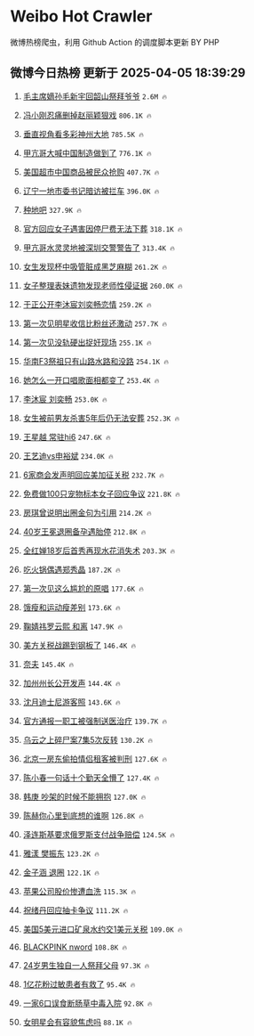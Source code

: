# Weibo Hot Crawler 



微博热榜爬虫，利用 Github Action 的调度脚本更新 BY PHP 


## 微博今日热榜 更新于 2025-04-05 18:39:29 
1. [毛主席嫡孙毛新宇回韶山祭拜爷爷](https://s.weibo.com/weibo?q=%23%E6%AF%9B%E4%B8%BB%E5%B8%AD%E5%AB%A1%E5%AD%99%E6%AF%9B%E6%96%B0%E5%AE%87%E5%9B%9E%E9%9F%B6%E5%B1%B1%E7%A5%AD%E6%8B%9C%E7%88%B7%E7%88%B7%23&t=31&band_rank=1&Refer=top) `2.6M 🔥` 

1. [冯小刚忍痛删掉赵丽颖狠戏](https://s.weibo.com/weibo?q=%23%E5%86%AF%E5%B0%8F%E5%88%9A%E5%BF%8D%E7%97%9B%E5%88%A0%E6%8E%89%E8%B5%B5%E4%B8%BD%E9%A2%96%E7%8B%A0%E6%88%8F%23&t=31&band_rank=2&Refer=top) `806.1K 🔥` 

1. [垂直视角看多彩神州大地](https://s.weibo.com/weibo?q=%23%E5%9E%82%E7%9B%B4%E8%A7%86%E8%A7%92%E7%9C%8B%E5%A4%9A%E5%BD%A9%E7%A5%9E%E5%B7%9E%E5%A4%A7%E5%9C%B0%23&t=31&band_rank=3&Refer=top) `785.5K 🔥` 

1. [甲亢哥大喊中国制造做到了](https://s.weibo.com/weibo?q=%23%E7%94%B2%E4%BA%A2%E5%93%A5%E5%A4%A7%E5%96%8A%E4%B8%AD%E5%9B%BD%E5%88%B6%E9%80%A0%E5%81%9A%E5%88%B0%E4%BA%86%23&t=31&band_rank=4&Refer=top) `776.1K 🔥` 

1. [美国超市中国商品被民众抢购](https://s.weibo.com/weibo?q=%23%E7%BE%8E%E5%9B%BD%E8%B6%85%E5%B8%82%E4%B8%AD%E5%9B%BD%E5%95%86%E5%93%81%E8%A2%AB%E6%B0%91%E4%BC%97%E6%8A%A2%E8%B4%AD%23&t=31&band_rank=5&Refer=top) `407.7K 🔥` 

1. [辽宁一地市委书记暗访被拦车](https://s.weibo.com/weibo?q=%23%E8%BE%BD%E5%AE%81%E4%B8%80%E5%9C%B0%E5%B8%82%E5%A7%94%E4%B9%A6%E8%AE%B0%E6%9A%97%E8%AE%BF%E8%A2%AB%E6%8B%A6%E8%BD%A6%23&t=31&band_rank=6&Refer=top) `396.0K 🔥` 

1. [种地吧](https://s.weibo.com/weibo?q=%E7%A7%8D%E5%9C%B0%E5%90%A7&t=31&band_rank=7&Refer=top) `327.9K 🔥` 

1. [官方回应女子遇害因停尸费无法下葬](https://s.weibo.com/weibo?q=%23%E5%AE%98%E6%96%B9%E5%9B%9E%E5%BA%94%E5%A5%B3%E5%AD%90%E9%81%87%E5%AE%B3%E5%9B%A0%E5%81%9C%E5%B0%B8%E8%B4%B9%E6%97%A0%E6%B3%95%E4%B8%8B%E8%91%AC%23&t=31&band_rank=8&Refer=top) `318.1K 🔥` 

1. [甲亢哥水灵灵地被深圳交警警告了](https://s.weibo.com/weibo?q=%23%E7%94%B2%E4%BA%A2%E5%93%A5%E6%B0%B4%E7%81%B5%E7%81%B5%E5%9C%B0%E8%A2%AB%E6%B7%B1%E5%9C%B3%E4%BA%A4%E8%AD%A6%E8%AD%A6%E5%91%8A%E4%BA%86%23&t=31&band_rank=9&Refer=top) `313.4K 🔥` 

1. [女生发现杯中吸管脏成黑芝麻糊](https://s.weibo.com/weibo?q=%23%E5%A5%B3%E7%94%9F%E5%8F%91%E7%8E%B0%E6%9D%AF%E4%B8%AD%E5%90%B8%E7%AE%A1%E8%84%8F%E6%88%90%E9%BB%91%E8%8A%9D%E9%BA%BB%E7%B3%8A%23&t=31&band_rank=10&Refer=top) `261.2K 🔥` 

1. [女子整理表妹遗物发现老师性侵证据](https://s.weibo.com/weibo?q=%23%E5%A5%B3%E5%AD%90%E6%95%B4%E7%90%86%E8%A1%A8%E5%A6%B9%E9%81%97%E7%89%A9%E5%8F%91%E7%8E%B0%E8%80%81%E5%B8%88%E6%80%A7%E4%BE%B5%E8%AF%81%E6%8D%AE%23&t=31&band_rank=11&Refer=top) `260.0K 🔥` 

1. [于正公开李沐宸刘奕畅恋情](https://s.weibo.com/weibo?q=%23%E4%BA%8E%E6%AD%A3%E5%85%AC%E5%BC%80%E6%9D%8E%E6%B2%90%E5%AE%B8%E5%88%98%E5%A5%95%E7%95%85%E6%81%8B%E6%83%85%23&t=31&band_rank=12&Refer=top) `259.2K 🔥` 

1. [第一次见明星收信比粉丝还激动](https://s.weibo.com/weibo?q=%E7%AC%AC%E4%B8%80%E6%AC%A1%E8%A7%81%E6%98%8E%E6%98%9F%E6%94%B6%E4%BF%A1%E6%AF%94%E7%B2%89%E4%B8%9D%E8%BF%98%E6%BF%80%E5%8A%A8&t=31&band_rank=13&Refer=top) `257.7K 🔥` 

1. [第一次见没轨硬出捉奸现场](https://s.weibo.com/weibo?q=%E7%AC%AC%E4%B8%80%E6%AC%A1%E8%A7%81%E6%B2%A1%E8%BD%A8%E7%A1%AC%E5%87%BA%E6%8D%89%E5%A5%B8%E7%8E%B0%E5%9C%BA&t=31&band_rank=14&Refer=top) `255.1K 🔥` 

1. [华南F3祭祖只有山路水路和没路](https://s.weibo.com/weibo?q=%23%E5%8D%8E%E5%8D%97F3%E7%A5%AD%E7%A5%96%E5%8F%AA%E6%9C%89%E5%B1%B1%E8%B7%AF%E6%B0%B4%E8%B7%AF%E5%92%8C%E6%B2%A1%E8%B7%AF%23&t=31&band_rank=15&Refer=top) `254.1K 🔥` 

1. [她怎么一开口唱歌面相都变了](https://s.weibo.com/weibo?q=%E5%A5%B9%E6%80%8E%E4%B9%88%E4%B8%80%E5%BC%80%E5%8F%A3%E5%94%B1%E6%AD%8C%E9%9D%A2%E7%9B%B8%E9%83%BD%E5%8F%98%E4%BA%86&t=31&band_rank=16&Refer=top) `253.4K 🔥` 

1. [李沐宸 刘奕畅](https://s.weibo.com/weibo?q=%E6%9D%8E%E6%B2%90%E5%AE%B8%20%E5%88%98%E5%A5%95%E7%95%85&t=31&band_rank=17&Refer=top) `253.0K 🔥` 

1. [女生被前男友杀害5年后仍无法安葬](https://s.weibo.com/weibo?q=%23%E5%A5%B3%E7%94%9F%E8%A2%AB%E5%89%8D%E7%94%B7%E5%8F%8B%E6%9D%80%E5%AE%B35%E5%B9%B4%E5%90%8E%E4%BB%8D%E6%97%A0%E6%B3%95%E5%AE%89%E8%91%AC%23&t=31&band_rank=18&Refer=top) `252.3K 🔥` 

1. [王星越 常驻hi6](https://s.weibo.com/weibo?q=%E7%8E%8B%E6%98%9F%E8%B6%8A%20%E5%B8%B8%E9%A9%BBhi6&t=31&band_rank=19&Refer=top) `247.6K 🔥` 

1. [王艺迪vs申裕斌](https://s.weibo.com/weibo?q=%23%E7%8E%8B%E8%89%BA%E8%BF%AAvs%E7%94%B3%E8%A3%95%E6%96%8C%23&t=31&band_rank=20&Refer=top) `234.0K 🔥` 

1. [6家商会发声明回应美加征关税](https://s.weibo.com/weibo?q=%236%E5%AE%B6%E5%95%86%E4%BC%9A%E5%8F%91%E5%A3%B0%E6%98%8E%E5%9B%9E%E5%BA%94%E7%BE%8E%E5%8A%A0%E5%BE%81%E5%85%B3%E7%A8%8E%23&t=31&band_rank=21&Refer=top) `232.7K 🔥` 

1. [免费做100只宠物标本女子回应争议](https://s.weibo.com/weibo?q=%23%E5%85%8D%E8%B4%B9%E5%81%9A100%E5%8F%AA%E5%AE%A0%E7%89%A9%E6%A0%87%E6%9C%AC%E5%A5%B3%E5%AD%90%E5%9B%9E%E5%BA%94%E4%BA%89%E8%AE%AE%23&t=31&band_rank=22&Refer=top) `221.8K 🔥` 

1. [房琪曾说明出圈金句为引用](https://s.weibo.com/weibo?q=%23%E6%88%BF%E7%90%AA%E6%9B%BE%E8%AF%B4%E6%98%8E%E5%87%BA%E5%9C%88%E9%87%91%E5%8F%A5%E4%B8%BA%E5%BC%95%E7%94%A8%23&t=31&band_rank=23&Refer=top) `214.2K 🔥` 

1. [40岁王冕退圈备孕遇胎停](https://s.weibo.com/weibo?q=%2340%E5%B2%81%E7%8E%8B%E5%86%95%E9%80%80%E5%9C%88%E5%A4%87%E5%AD%95%E9%81%87%E8%83%8E%E5%81%9C%23&t=31&band_rank=24&Refer=top) `212.8K 🔥` 

1. [全红婵18岁后首秀再现水花消失术](https://s.weibo.com/weibo?q=%23%E5%85%A8%E7%BA%A2%E5%A9%B518%E5%B2%81%E5%90%8E%E9%A6%96%E7%A7%80%E5%86%8D%E7%8E%B0%E6%B0%B4%E8%8A%B1%E6%B6%88%E5%A4%B1%E6%9C%AF%23&t=31&band_rank=25&Refer=top) `203.3K 🔥` 

1. [吃火锅偶遇郑秀晶](https://s.weibo.com/weibo?q=%23%E5%90%83%E7%81%AB%E9%94%85%E5%81%B6%E9%81%87%E9%83%91%E7%A7%80%E6%99%B6%23&t=31&band_rank=26&Refer=top) `187.2K 🔥` 

1. [第一次见这么尴尬的原唱](https://s.weibo.com/weibo?q=%E7%AC%AC%E4%B8%80%E6%AC%A1%E8%A7%81%E8%BF%99%E4%B9%88%E5%B0%B4%E5%B0%AC%E7%9A%84%E5%8E%9F%E5%94%B1&t=31&band_rank=27&Refer=top) `177.6K 🔥` 

1. [饿瘦和运动瘦差别](https://s.weibo.com/weibo?q=%E9%A5%BF%E7%98%A6%E5%92%8C%E8%BF%90%E5%8A%A8%E7%98%A6%E5%B7%AE%E5%88%AB&t=31&band_rank=28&Refer=top) `173.6K 🔥` 

1. [鞠婧祎罗云熙 和离](https://s.weibo.com/weibo?q=%E9%9E%A0%E5%A9%A7%E7%A5%8E%E7%BD%97%E4%BA%91%E7%86%99%20%E5%92%8C%E7%A6%BB&t=31&band_rank=29&Refer=top) `147.9K 🔥` 

1. [美方关税战踢到钢板了](https://s.weibo.com/weibo?q=%23%E7%BE%8E%E6%96%B9%E5%85%B3%E7%A8%8E%E6%88%98%E8%B8%A2%E5%88%B0%E9%92%A2%E6%9D%BF%E4%BA%86%23&t=31&band_rank=30&Refer=top) `146.4K 🔥` 

1. [奈夫](https://s.weibo.com/weibo?q=%E5%A5%88%E5%A4%AB&t=31&band_rank=31&Refer=top) `145.4K 🔥` 

1. [加州州长公开发声](https://s.weibo.com/weibo?q=%23%E5%8A%A0%E5%B7%9E%E5%B7%9E%E9%95%BF%E5%85%AC%E5%BC%80%E5%8F%91%E5%A3%B0%23&t=31&band_rank=32&Refer=top) `144.4K 🔥` 

1. [沈月迪士尼游客照](https://s.weibo.com/weibo?q=%23%E6%B2%88%E6%9C%88%E8%BF%AA%E5%A3%AB%E5%B0%BC%E6%B8%B8%E5%AE%A2%E7%85%A7%23&t=31&band_rank=33&Refer=top) `143.6K 🔥` 

1. [官方通报一职工被强制送医治疗](https://s.weibo.com/weibo?q=%23%E5%AE%98%E6%96%B9%E9%80%9A%E6%8A%A5%E4%B8%80%E8%81%8C%E5%B7%A5%E8%A2%AB%E5%BC%BA%E5%88%B6%E9%80%81%E5%8C%BB%E6%B2%BB%E7%96%97%23&t=31&band_rank=34&Refer=top) `139.7K 🔥` 

1. [乌云之上碎尸案7集5次反转](https://s.weibo.com/weibo?q=%E4%B9%8C%E4%BA%91%E4%B9%8B%E4%B8%8A%E7%A2%8E%E5%B0%B8%E6%A1%887%E9%9B%865%E6%AC%A1%E5%8F%8D%E8%BD%AC&t=31&band_rank=35&Refer=top) `130.2K 🔥` 

1. [北京一房东偷拍情侣租客被判刑](https://s.weibo.com/weibo?q=%23%E5%8C%97%E4%BA%AC%E4%B8%80%E6%88%BF%E4%B8%9C%E5%81%B7%E6%8B%8D%E6%83%85%E4%BE%A3%E7%A7%9F%E5%AE%A2%E8%A2%AB%E5%88%A4%E5%88%91%23&t=31&band_rank=36&Refer=top) `127.6K 🔥` 

1. [陈小春一句话十个勤天全懵了](https://s.weibo.com/weibo?q=%E9%99%88%E5%B0%8F%E6%98%A5%E4%B8%80%E5%8F%A5%E8%AF%9D%E5%8D%81%E4%B8%AA%E5%8B%A4%E5%A4%A9%E5%85%A8%E6%87%B5%E4%BA%86&t=31&band_rank=37&Refer=top) `127.4K 🔥` 

1. [韩庚 吵架的时候不能拥抱](https://s.weibo.com/weibo?q=%E9%9F%A9%E5%BA%9A%20%E5%90%B5%E6%9E%B6%E7%9A%84%E6%97%B6%E5%80%99%E4%B8%8D%E8%83%BD%E6%8B%A5%E6%8A%B1&t=31&band_rank=38&Refer=top) `127.0K 🔥` 

1. [陈赫你心里到底想的谁啊](https://s.weibo.com/weibo?q=%E9%99%88%E8%B5%AB%E4%BD%A0%E5%BF%83%E9%87%8C%E5%88%B0%E5%BA%95%E6%83%B3%E7%9A%84%E8%B0%81%E5%95%8A&t=31&band_rank=39&Refer=top) `126.8K 🔥` 

1. [泽连斯基要求俄罗斯支付战争赔偿](https://s.weibo.com/weibo?q=%E6%B3%BD%E8%BF%9E%E6%96%AF%E5%9F%BA%E8%A6%81%E6%B1%82%E4%BF%84%E7%BD%97%E6%96%AF%E6%94%AF%E4%BB%98%E6%88%98%E4%BA%89%E8%B5%94%E5%81%BF&t=31&band_rank=40&Refer=top) `124.5K 🔥` 

1. [雅漾 樊振东](https://s.weibo.com/weibo?q=%E9%9B%85%E6%BC%BE%20%E6%A8%8A%E6%8C%AF%E4%B8%9C&t=31&band_rank=41&Refer=top) `123.2K 🔥` 

1. [金子涵 退圈](https://s.weibo.com/weibo?q=%E9%87%91%E5%AD%90%E6%B6%B5%20%E9%80%80%E5%9C%88&t=31&band_rank=42&Refer=top) `122.1K 🔥` 

1. [苹果公司股价惨遭血洗](https://s.weibo.com/weibo?q=%23%E8%8B%B9%E6%9E%9C%E5%85%AC%E5%8F%B8%E8%82%A1%E4%BB%B7%E6%83%A8%E9%81%AD%E8%A1%80%E6%B4%97%23&t=31&band_rank=43&Refer=top) `115.3K 🔥` 

1. [祝绪丹回应抽卡争议](https://s.weibo.com/weibo?q=%23%E7%A5%9D%E7%BB%AA%E4%B8%B9%E5%9B%9E%E5%BA%94%E6%8A%BD%E5%8D%A1%E4%BA%89%E8%AE%AE%23&t=31&band_rank=44&Refer=top) `111.2K 🔥` 

1. [美国5美元进口矿泉水约交1美元关税](https://s.weibo.com/weibo?q=%23%E7%BE%8E%E5%9B%BD5%E7%BE%8E%E5%85%83%E8%BF%9B%E5%8F%A3%E7%9F%BF%E6%B3%89%E6%B0%B4%E7%BA%A6%E4%BA%A41%E7%BE%8E%E5%85%83%E5%85%B3%E7%A8%8E%23&t=31&band_rank=45&Refer=top) `109.0K 🔥` 

1. [BLACKPINK nword](https://s.weibo.com/weibo?q=BLACKPINK%20nword&t=31&band_rank=46&Refer=top) `108.8K 🔥` 

1. [24岁男生独自一人祭拜父母](https://s.weibo.com/weibo?q=%2324%E5%B2%81%E7%94%B7%E7%94%9F%E7%8B%AC%E8%87%AA%E4%B8%80%E4%BA%BA%E7%A5%AD%E6%8B%9C%E7%88%B6%E6%AF%8D%23&t=31&band_rank=47&Refer=top) `97.3K 🔥` 

1. [1亿花粉过敏患者有救了](https://s.weibo.com/weibo?q=%231%E4%BA%BF%E8%8A%B1%E7%B2%89%E8%BF%87%E6%95%8F%E6%82%A3%E8%80%85%E6%9C%89%E6%95%91%E4%BA%86%23&t=31&band_rank=48&Refer=top) `95.4K 🔥` 

1. [一家6口误食断肠草中毒入院](https://s.weibo.com/weibo?q=%23%E4%B8%80%E5%AE%B66%E5%8F%A3%E8%AF%AF%E9%A3%9F%E6%96%AD%E8%82%A0%E8%8D%89%E4%B8%AD%E6%AF%92%E5%85%A5%E9%99%A2%23&t=31&band_rank=49&Refer=top) `92.8K 🔥` 

1. [女明星会有容貌焦虑吗](https://s.weibo.com/weibo?q=%E5%A5%B3%E6%98%8E%E6%98%9F%E4%BC%9A%E6%9C%89%E5%AE%B9%E8%B2%8C%E7%84%A6%E8%99%91%E5%90%97&t=31&band_rank=50&Refer=top) `88.1K 🔥` 

